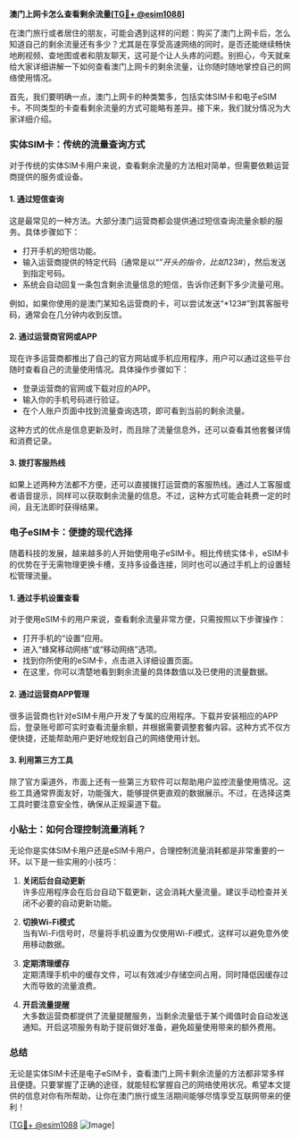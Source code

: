 **澳门上网卡怎么查看剩余流量[[TG💪+ @esim1088](https://t.me/s/esim1088)]**

在澳门旅行或者居住的朋友，可能会遇到这样的问题：购买了澳门上网卡后，怎么知道自己的剩余流量还有多少？尤其是在享受高速网络的同时，是否还能继续畅快地刷视频、查地图或者和朋友聊天，这可是个让人头疼的问题。别担心，今天就来给大家详细讲解一下如何查看澳门上网卡的剩余流量，让你随时随地掌控自己的网络使用情况。

首先，我们要明确一点，澳门上网卡的种类繁多，包括实体SIM卡和电子eSIM卡。不同类型的卡查看剩余流量的方式可能略有差异。接下来，我们就分情况为大家详细介绍。

### 实体SIM卡：传统的流量查询方式

对于传统的实体SIM卡用户来说，查看剩余流量的方法相对简单，但需要依赖运营商提供的服务或设备。

#### 1. **通过短信查询**
这是最常见的一种方法。大部分澳门运营商都会提供通过短信查询流量余额的服务。具体步骤如下：
- 打开手机的短信功能。
- 输入运营商提供的特定代码（通常是以“*”开头的指令，比如*123#），然后发送到指定号码。
- 系统会自动回复一条包含剩余流量信息的短信，告诉你还剩下多少流量可用。

例如，如果你使用的是澳门某知名运营商的卡，可以尝试发送“*123#”到其客服号码，通常会在几分钟内收到反馈。

#### 2. **通过运营商官网或APP**
现在许多运营商都推出了自己的官方网站或手机应用程序，用户可以通过这些平台随时查看自己的流量使用情况。具体操作步骤如下：
- 登录运营商的官网或下载对应的APP。
- 输入你的手机号码进行验证。
- 在个人账户页面中找到流量查询选项，即可看到当前的剩余流量。

这种方式的优点是信息更新及时，而且除了流量信息外，还可以查看其他套餐详情和消费记录。

#### 3. **拨打客服热线**
如果上述两种方法都不方便，还可以直接拨打运营商的客服热线。通过人工客服或者语音提示，同样可以获取剩余流量的信息。不过，这种方式可能会耗费一定的时间，且无法即时获得结果。

### 电子eSIM卡：便捷的现代选择

随着科技的发展，越来越多的人开始使用电子eSIM卡。相比传统实体卡，eSIM卡的优势在于无需物理更换卡槽，支持多设备连接，同时也可以通过手机上的设置轻松管理流量。

#### 1. **通过手机设置查看**
对于使用eSIM卡的用户来说，查看剩余流量非常方便，只需按照以下步骤操作：
- 打开手机的“设置”应用。
- 进入“蜂窝移动网络”或“移动网络”选项。
- 找到你所使用的eSIM卡，点击进入详细设置页面。
- 在这里，你可以清楚地看到剩余流量的具体数值以及已使用的流量数据。

#### 2. **通过运营商APP管理**
很多运营商也针对eSIM卡用户开发了专属的应用程序。下载并安装相应的APP后，登录账号即可实时查看流量余额，并根据需要调整套餐内容。这种方式不仅方便快捷，还能帮助用户更好地规划自己的网络使用计划。

#### 3. **利用第三方工具**
除了官方渠道外，市面上还有一些第三方软件可以帮助用户监控流量使用情况。这些工具通常界面友好，功能强大，能够提供更直观的数据展示。不过，在选择这类工具时要注意安全性，确保从正规渠道下载。

### 小贴士：如何合理控制流量消耗？

无论你是实体SIM卡用户还是eSIM卡用户，合理控制流量消耗都是非常重要的一环。以下是一些实用的小技巧：

1. **关闭后台自动更新**  
   许多应用程序会在后台自动下载更新，这会消耗大量流量。建议手动检查并关闭不必要的自动更新功能。

2. **切换Wi-Fi模式**  
   当有Wi-Fi信号时，尽量将手机设置为仅使用Wi-Fi模式，这样可以避免意外使用移动数据。

3. **定期清理缓存**  
   定期清理手机中的缓存文件，可以有效减少存储空间占用，同时降低因缓存过大而导致的流量浪费。

4. **开启流量提醒**  
   大多数运营商都提供了流量提醒服务，当剩余流量低于某个阈值时会自动发送通知。开启这项服务有助于提前做好准备，避免超量使用带来的额外费用。

### 总结

无论是实体SIM卡还是电子eSIM卡，查看澳门上网卡剩余流量的方法都非常多样且便捷。只要掌握了正确的途径，就能轻松掌握自己的网络使用状况。希望本文提供的信息对你有所帮助，让你在澳门旅行或生活期间能够尽情享受互联网带来的便利！

[[TG💪+ @esim1088](https://t.me/s/esim1088) ![Image](https://i.postimg.cc/4NQfJmqS/Snipaste-2025-05-13-00-14-12.png)]